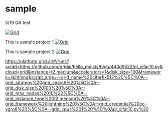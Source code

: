 # sample

5/19 QA test 

[![Grid](https://img.shields.io/badge/rid_AI-run-78FF96.svg?labelColor=black&logo=data:image/svg%2bxml;base64,PHN2ZyB3aWR0aD0iNDgiIGhlaWdodD0iNDgiIGZpbGw9Im5vbmUiIHhtbG5zPSJodHRwOi8vd3d3LnczLm9yZy8yMDAwL3N2ZyI+PHBhdGggZD0iTTEgMTR2MjBhMTQgMTQgMCAwMDE0IDE0aDlWMzYuOEgxMi42VjExaDIyLjV2N2gxMS4yVjE0QTE0IDE0IDAgMDAzMi40IDBIMTVBMTQgMTQgMCAwMDEgMTR6IiBmaWxsPSIjZmZmIi8+PHBhdGggZD0iTTM1LjIgNDhoMTEuMlYyNS41SDIzLjl2MTEuM2gxMS4zVjQ4eiIgZmlsbD0iI2ZmZiIvPjwvc3ZnPg==)](https://platform.grid.ai/#/runs?script=https://github.com/williamFalcon/hello/blob/a3f1add2e958b44ea1318b25d37f8dfbff4d980e/hello.py&cloud=grid&use_spot&instance=t2.medium&accelerators=1&disk_size=200&framework=lightning&script_args=grid%20train%20--grid_name%20hellospot010519%20hello.py%20--number%20'%5B1%2C2%2C3%5D'%20--food_item%20'%5B'%22'%22'hotdog'%22'%22'%2C'%22'%22'pizza'%22'%22'%2C'%22'%22'cake'%22'%22'%5D'%20--grid_use_spot)







This is sample project 1
[![Grid](https://img.shields.io/badge/rid_AI-run-78FF96.svg?labelColor=black&logo=data:image/svg%2bxml;base64,PHN2ZyB3aWR0aD0iNDgiIGhlaWdodD0iNDgiIGZpbGw9Im5vbmUiIHhtbG5zPSJodHRwOi8vd3d3LnczLm9yZy8yMDAwL3N2ZyI+PHBhdGggZD0iTTEgMTR2MjBhMTQgMTQgMCAwMDE0IDE0aDlWMzYuOEgxMi42VjExaDIyLjV2N2gxMS4yVjE0QTE0IDE0IDAgMDAzMi40IDBIMTVBMTQgMTQgMCAwMDEgMTR6IiBmaWxsPSIjZmZmIi8+PHBhdGggZD0iTTM1LjIgNDhoMTEuMlYyNS41SDIzLjl2MTEuM2gxMS4zVjQ4eiIgZmlsbD0iI2ZmZiIvPjwvc3ZnPg==)](https://platform.grid.ai/#/runs?script=https://github.com/williamFalcon/hello/blob/a3f1add2/hello.py&cloud=grid&instance=t2.medium&accelerators=1&disk_size=200&framework=lightning&script_args=--grid_name%20hello-prod513%20%5C%0A--grid_strategy%20grid_search%20%5C%0A--grid_disk_size%20200%20%5C%0A--grid_max_nodes%2010%20%5C%0A--grid_datastore_name%20cifar5%20%5C%0A--grid_datastore_version%201%20%5C%0A--grid_instance_type%20t2.medium%20%5C%0A--grid_credential%20cc-dtxlj%20%5C%0A--grid_framework%20lightning%20%5C%0A--grid_cpus%201%20%5C%0Ahello.py%20--number%20%22%5B1%2C2%5D%22%20--food_item%20%22%5B'hotdog'%2C'pizza'%2C'cake'%5D%22%20)



This is sample project 2
[![Grid](https://img.shields.io/badge/rid_AI-run-78FF96.svg?labelColor=black&logo=data:image/svg%2bxml;base64,PHN2ZyB3aWR0aD0iNDgiIGhlaWdodD0iNDgiIGZpbGw9Im5vbmUiIHhtbG5zPSJodHRwOi8vd3d3LnczLm9yZy8yMDAwL3N2ZyI+PHBhdGggZD0iTTEgMTR2MjBhMTQgMTQgMCAwMDE0IDE0aDlWMzYuOEgxMi42VjExaDIyLjV2N2gxMS4yVjE0QTE0IDE0IDAgMDAzMi40IDBIMTVBMTQgMTQgMCAwMDEgMTR6IiBmaWxsPSIjZmZmIi8+PHBhdGggZD0iTTM1LjIgNDhoMTEuMlYyNS41SDIzLjl2MTEuM2gxMS4zVjQ4eiIgZmlsbD0iI2ZmZiIvPjwvc3ZnPg==)](https://platform.grid.ai/#/runs?script=https://github.com/williamFalcon/hello/blob/a3f1add2/hello.py&cloud=grid&instance=t2.medium&accelerators=1&disk_size=200&framework=lightning&script_args=--grid_name%20hello-spotcptest%20%5C%0A--grid_strategy%20grid_search%20%5C%0A--grid_disk_size%20200%20%5C%0A--grid_max_nodes%2010%20%5C%0A--grid_datastore_name%20cifar5%20%5C%0A--grid_datastore_version%201%20%5C%0A--grid_instance_type%20t2.medium%20%5C%0A--use_spot%20true%20%5C%0A--grid_credential%20cc-vgrp8%20%5C%0A--grid_framework%20lightning%20%5C%0A--grid_cpus%201%20%5C%0Ahello.py%20%20--number%20%22%5B1%2C%202%5D%22%20--food_item%20%22%5B'pizza'%2C%20'hotdog'%5D%22)

https://platform.grid.ai/#/runs?script=https://github.com/gridai/hello_mnists/blob/443d9522/pl_cifar10.py&cloud=grid&instance=t2.medium&accelerators=1&disk_size=100&framework=lightning&script_args=--grid_name%20cifarfix513%20%5C%0A--grid_strategy%20grid_search%20%5C%0A--grid_disk_size%20100%20%5C%0A--grid_max_nodes%2010%20%5C%0A--grid_instance_type%20t2.medium%20%5C%0A--grid_framework%20lightning%20%5C%0A--grid_credential%20cc-vgrp8%20%5C%0A--grid_cpus%201%20%5C%0Apl_cifar10.py%20
